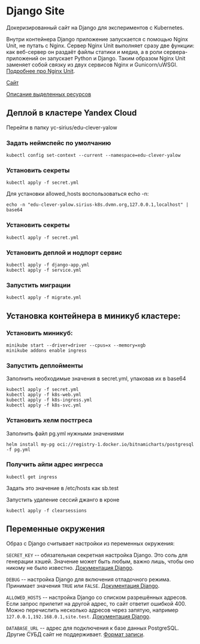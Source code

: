 # Django Site

Докеризированный сайт на Django для экспериментов с Kubernetes.

Внутри контейнера Django приложение запускается с помощью Nginx Unit, не путать с Nginx. Сервер Nginx Unit выполняет сразу две функции: как веб-сервер он раздаёт файлы статики и медиа, а в роли сервера-приложений он запускает Python и Django. Таким образом Nginx Unit заменяет собой связку из двух сервисов Nginx и Gunicorn/uWSGI. [Подробнее про Nginx Unit](https://unit.nginx.org/).


[Сайт](https://edu-clever-yalow.sirius-k8s.dvmn.org/)

[Описание выделенных ресурсов](https://sirius-env-registry.website.yandexcloud.net/edu-clever-yalow.html)

## Деплой в кластере Yandex Cloud
Перейти в папку yc-sirius/edu-clever-yalow

### Задать неймспейс по умолчанию
```
kubectl config set-context --current --namespace=edu-clever-yalow
```

### Установить секреты
```
kubectl apply -f secret.yml
```
Для установки allowed_hosts воспользоваться echo -n:
```
echo -n "edu-clever-yalow.sirius-k8s.dvmn.org,127.0.0.1,localhost" | base64
```

### Установить секреты
```
kubectl apply -f secret.yml
```

### Установить деплой и нодпорт сервис
```
kubectl apply -f django-app.yml
kubectl apply -f service.yml
```

### Запустить миграции
```
kubectl apply -f migrate.yml
```



## Установка контейнера в миникуб кластере:

### Установить миникуб:
```
minikube start --driver=driver --cpus=x --memory=xgb
minikube addons enable ingress
```

### Запустить деплойменты

Заполнить необходимые значения в secret.yml, упаковав их в base64

```
kubectl apply -f secret.yml
kubectl apply -f k8s-web.yml
kubectl apply -f k8s-ingress.yml
kubectl apply -f k8s-svc.yml
```

### Установить хелм постгреса

Заполнить файл pg.yml нужными значениями 

```
helm install my-pg oci://registry-1.docker.io/bitnamicharts/postgresql -f pg.yml
```

### Получить айпи адрес ингресса

```
kubectl get ingress
```
Задать это значение в /etc/hosts как sb.test

Запустить удаление сессий джанго в кроне
```
kubectl apply -f clearsessions
```

## Переменные окружения

Образ с Django считывает настройки из переменных окружения:

`SECRET_KEY` -- обязательная секретная настройка Django. Это соль для генерации хэшей. Значение может быть любым, важно лишь, чтобы оно никому не было известно. [Документация Django](https://docs.djangoproject.com/en/3.2/ref/settings/#secret-key).

`DEBUG` -- настройка Django для включения отладочного режима. Принимает значения `TRUE` или `FALSE`. [Документация Django](https://docs.djangoproject.com/en/3.2/ref/settings/#std:setting-DEBUG).

`ALLOWED_HOSTS` -- настройка Django со списком разрешённых адресов. Если запрос прилетит на другой адрес, то сайт ответит ошибкой 400. Можно перечислить несколько адресов через запятую, например `127.0.0.1,192.168.0.1,site.test`. [Документация Django](https://docs.djangoproject.com/en/3.2/ref/settings/#allowed-hosts).

`DATABASE_URL` -- адрес для подключения к базе данных PostgreSQL. Другие СУБД сайт не поддерживает. [Формат записи](https://github.com/jacobian/dj-database-url#url-schema).
